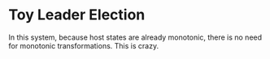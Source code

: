# Toy Leader Election

In this system, because host states are already monotonic, there is no need for monotonic transformations.
This is crazy.
